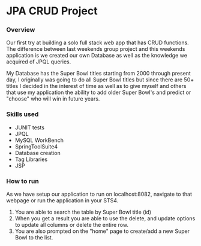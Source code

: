 # JPA CRUD Project
### Overview
Our first try at building a solo full stack web app that has CRUD functions. The difference between last weekends group project and this weekends application is we created our own Database as well as the knowledge we acquired of JPQL queries.

My Database has the Super Bowl titles starting from 2000 through present day, I originally was going to do all Super Bowl titles but since there are 50+ titles I decided in the interest of time as well as to give myself and others that use my application the ability to add older Super Bowl's and predict or "choose" who will win in future years.

### Skills used
* JUNIT tests
* JPQL
* MySQL WorkBench
* SpringToolSuite4
* Database creation
* Tag Libraries
* JSP

### How to run
As we have setup our application to run on localhost:8082, navigate to that webpage or run the application in your STS4.
1) You are able to search the table by Super Bowl title (id)
2) When you get a result you are able to use the delete, and update options to update all columns or delete the entire row.
3) You are also prompted on the "home" page to create/add a new Super Bowl to the list.
